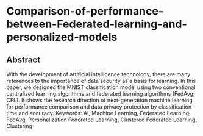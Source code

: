 # Comparison-of-performance-between-Federated-learning-and-personalized-models

## Abstract
With the development of artificial intelligence technology, there are many references to the importance of data security
as a basis for learning. In this paper, we designed the MNIST classification model using two conventional centralized
learning algorithms and federated learning algorithms (FedAvg, CFL). It shows the research direction of next-generation
machine learning for performance comparison and data privacy protection by classification time and accuracy.
Keywords: AI, Machine Learning, Federated Learning, FedAvg, Personalization Federated Learning, Clustered Federated
Learning, Clustering
